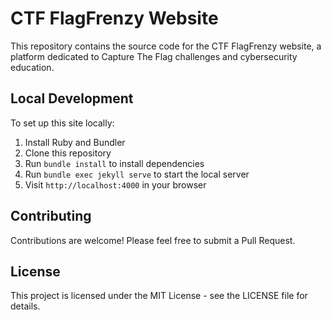 # CTF FlagFrenzy Website

This repository contains the source code for the CTF FlagFrenzy website, a platform dedicated to Capture The Flag challenges and cybersecurity education.

## Local Development

To set up this site locally:

1. Install Ruby and Bundler
2. Clone this repository
3. Run `bundle install` to install dependencies
4. Run `bundle exec jekyll serve` to start the local server
5. Visit `http://localhost:4000` in your browser

## Contributing

Contributions are welcome! Please feel free to submit a Pull Request.

## License

This project is licensed under the MIT License - see the LICENSE file for details.
